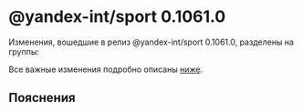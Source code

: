 # @yandex-int/sport 0.1061.0

<!-- ЧЕЛОВЕЧЕСКОЕ ВСТУПЛЕНИЕ -->

Изменения, вошедшие в релиз @yandex-int/sport 0.1061.0, разделены на группы:

Все важные изменения подробно описаны [ниже](#Пояснения).

## Пояснения

